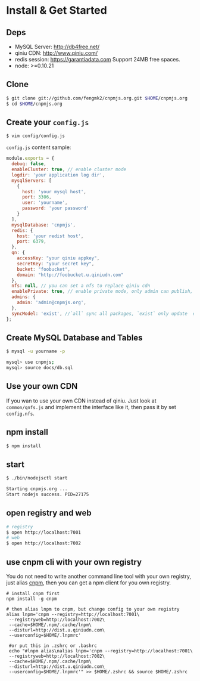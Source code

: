# Install & Get Started

## Deps

* MySQL Server: http://db4free.net/
* qiniu CDN: http://www.qiniu.com/
* redis session: https://garantiadata.com Support 24MB free spaces.
* node: >=0.10.21

## Clone

```bash
$ git clone git://github.com/fengmk2/cnpmjs.org.git $HOME/cnpmjs.org
$ cd $HOME/cnpmjs.org
```

## Create your `config.js`

```bash
$ vim config/config.js
```

`config.js` content sample:

```js
module.exports = {
  debug: false,
  enableCluster: true, // enable cluster mode
  logdir: 'your application log dir',
  mysqlServers: [
    {
      host: 'your mysql host',
      port: 3306,
      user: 'yourname',
      password: 'your password'
    }
  ],
  mysqlDatabase: 'cnpmjs',
  redis: {
    host: 'your redist host',
    port: 6379,
  },
  qn: {
    accessKey: "your qiniu appkey",
    secretKey: "your secret key",
    bucket: "foobucket",
    domain: "http://foobucket.u.qiniudn.com"
  },
  nfs: null, // you can set a nfs to replace qiniu cdn
  enablePrivate: true, // enable private mode, only admin can publish, other use just can sync package from source npm
  admins: {
    admin: 'admin@cnpmjs.org',
  },
  syncModel: 'exist', //`all` sync all packages, `exist` only update  exist packages, `none` do nothing
};
```

## Create MySQL Database and Tables

```bash
$ mysql -u yourname -p

mysql> use cnpmjs;
mysql> source docs/db.sql
```

## Use your own CDN
If you wan to use your own CDN instead of qiniu. Just look at `common/qnfs.js` and implement the interface like it, then pass it by set `config.nfs`.

## npm install

```bash
$ npm install
```

## start

```bash
$ ./bin/nodejsctl start

Starting cnpmjs.org ...
Start nodejs success. PID=27175
```

## open registry and web

```bash
# registry
$ open http://localhost:7001
# web
$ open http://localhost:7002
```

## use cnpm cli with your own registry
You do not need to write another command line tool with your own registry,
just alias [cnpm](http://github.com/fengmk2/cnpm), then you can get a npm client for you own registry.

```
# install cnpm first
npm install -g cnpm

# then alias lnpm to cnpm, but change config to your own registry
alias lnpm='cnpm --registry=http://localhost:7001\
 --registryweb=http://localhost:7002\
 --cache=$HOME/.npm/.cache/lnpm\
 --disturl=http://dist.u.qiniudn.com\
 --userconfig=$HOME/.lnpmrc'

 #or put this in .zshrc or .bashrc
 echo "#lnpm alias\nalias lnpm='cnpm --registry=http://localhost:7001\
 --registryweb=http://localhost:7002\
 --cache=$HOME/.npm/.cache/lnpm\
 --disturl=http://dist.u.qiniudn.com\
 --userconfig=$HOME/.lnpmrc'" >> $HOME/.zshrc && source $HOME/.zshrc
```
